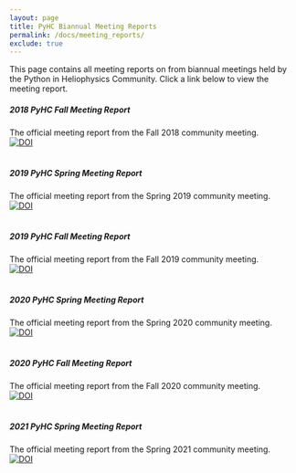 ```yaml
---
layout: page
title: PyHC Biannual Meeting Reports
permalink: /docs/meeting_reports/
exclude: true
---
```


This page contains all meeting reports on from biannual meetings held by the Python in Heliophysics Community. Click a link below to view the meeting report.

  <div class="container mb-2">
    <div class="media">
      <a href="https://zenodo.org/record/2537188#.XOXWVC2ZN24"><i class="fas fa-book fa-2x mr-3"></i></a>
      <div class="media-body">
        <h5 class="mt-0">2018 PyHC Fall Meeting Report</h5>
        The official meeting report from the Fall 2018 community meeting.<br>
        <a href="https://doi.org/10.5281/zenodo.2537188"><img src="https://zenodo.org/badge/DOI/10.5281/zenodo.2537188.svg" alt="DOI"></a>
      </div>
    </div>
  </div>

  <br>

  <div class="container mb-2">
    <div class="media">
      <a href="https://zenodo.org/record/4728159#.YIsZxpNKhTY"><i class="fas fa-book fa-2x mr-3"></i></a>
      <div class="media-body">
        <h5 class="mt-0">2019 PyHC Spring Meeting Report</h5>
        The official meeting report from the Spring 2019 community meeting.<br>
        <a href="https://doi.org/10.5281/zenodo.4728159"><img src="https://zenodo.org/badge/DOI/10.5281/zenodo.4728159.svg" alt="DOI"></a>
      </div>
    </div>
  </div>

  <br>

  <div class="container mb-2">
    <div class="media">
      <a href="https://zenodo.org/record/4728161#.YIsaF5NKhTY"><i class="fas fa-book fa-2x mr-3"></i></a>
      <div class="media-body">
        <h5 class="mt-0">2019 PyHC Fall Meeting Report</h5>
        The official meeting report from the Fall 2019 community meeting.<br>
        <a href="https://doi.org/10.5281/zenodo.4728161"><img src="https://zenodo.org/badge/DOI/10.5281/zenodo.4728161.svg" alt="DOI"></a>
      </div>
    </div>
  </div>

  <br>

  <div class="container mb-2">
    <div class="media">
      <a href="https://zenodo.org/record/4728184#.YIsaM5NKhTY"><i class="fas fa-book fa-2x mr-3"></i></a>
      <div class="media-body">
        <h5 class="mt-0">2020 PyHC Spring Meeting Report</h5>
        The official meeting report from the Spring 2020 community meeting.<br>
        <a href="https://doi.org/10.5281/zenodo.4728184"><img src="https://zenodo.org/badge/DOI/10.5281/zenodo.4728184.svg" alt="DOI"></a>
      </div>
    </div>
  </div>

  <br>

  <div class="container mb-2">
    <div class="media">
      <a href="https://zenodo.org/record/4728178#.YIsaSJNKhTY"><i class="fas fa-book fa-2x mr-3"></i></a>
      <div class="media-body">
        <h5 class="mt-0">2020 PyHC Fall Meeting Report</h5>
        The official meeting report from the Fall 2020 community meeting.<br>
        <a href="https://doi.org/10.5281/zenodo.4728178"><img src="https://zenodo.org/badge/DOI/10.5281/zenodo.4728178.svg" alt="DOI"></a>
      </div>
    </div>
  </div>

  <br>

  <div class="container mb-2">
    <div class="media">
      <a href="https://zenodo.org/record/4784136#.YKv8cJNKhTY"><i class="fas fa-book fa-2x mr-3"></i></a>
      <div class="media-body">
        <h5 class="mt-0">2021 PyHC Spring Meeting Report</h5>
        The official meeting report from the Spring 2021 community meeting.<br>
        <a href="https://doi.org/10.5281/zenodo.4784136"><img src="https://zenodo.org/badge/DOI/10.5281/zenodo.4784136.svg" alt="DOI"></a>
      </div>
    </div>
  </div>

  <br>
